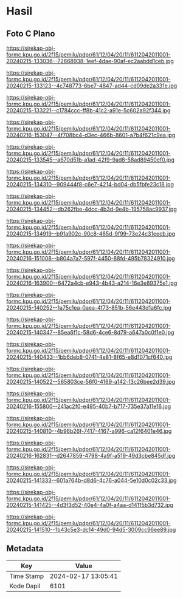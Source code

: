 # Hasil

## Foto C Plano

https://sirekap-obj-formc.kpu.go.id/2f15/pemilu/pdpr/61/12/04/20/11/6112042011001-20240215-133036--72668938-1eef-4dae-90af-ec2aabdd1ceb.jpg

https://sirekap-obj-formc.kpu.go.id/2f15/pemilu/pdpr/61/12/04/20/11/6112042011001-20240215-133123--4c748773-6be7-4847-ad44-cd09de2a331e.jpg

https://sirekap-obj-formc.kpu.go.id/2f15/pemilu/pdpr/61/12/04/20/11/6112042011001-20240215-133221--c1784ccc-ff8b-41c2-a91e-5c602a92f344.jpg

https://sirekap-obj-formc.kpu.go.id/2f15/pemilu/pdpr/61/12/04/20/11/6112042011001-20240216-153047--4f708bc4-d3ec-466b-8601-a7b4f621c9ea.jpg

https://sirekap-obj-formc.kpu.go.id/2f15/pemilu/pdpr/61/12/04/20/11/6112042011001-20240215-133545--a670d51b-a1ad-42f9-9ad8-58ad89450ef0.jpg

https://sirekap-obj-formc.kpu.go.id/2f15/pemilu/pdpr/61/12/04/20/11/6112042011001-20240215-134310--909444f8-c6e7-4214-bd04-db5fbfe23c18.jpg

https://sirekap-obj-formc.kpu.go.id/2f15/pemilu/pdpr/61/12/04/20/11/6112042011001-20240215-134452--db262fbe-4dcc-4b3d-9e4b-195758ac9937.jpg

https://sirekap-obj-formc.kpu.go.id/2f15/pemilu/pdpr/61/12/04/20/11/6112042011001-20240215-134919--b91a902c-90c8-465d-9f99-73e24c31eecb.jpg

https://sirekap-obj-formc.kpu.go.id/2f15/pemilu/pdpr/61/12/04/20/11/6112042011001-20240216-151008--b804a7a7-597f-4450-88fd-495b78324910.jpg

https://sirekap-obj-formc.kpu.go.id/2f15/pemilu/pdpr/61/12/04/20/11/6112042011001-20240216-163900--6472a4cb-e943-4b43-a214-16e3e89375e1.jpg

https://sirekap-obj-formc.kpu.go.id/2f15/pemilu/pdpr/61/12/04/20/11/6112042011001-20240215-140252--1a75c1ea-0aea-4f73-851b-56e443d1a6fc.jpg

https://sirekap-obj-formc.kpu.go.id/2f15/pemilu/pdpr/61/12/04/20/11/6112042011001-20240215-140347--85ea6f1c-58d6-4ce6-8d79-a647a0c0f1e0.jpg

https://sirekap-obj-formc.kpu.go.id/2f15/pemilu/pdpr/61/12/04/20/11/6112042011001-20240215-140433--1bb6deb8-0741-4e81-8f65-e8d1071cf640.jpg

https://sirekap-obj-formc.kpu.go.id/2f15/pemilu/pdpr/61/12/04/20/11/6112042011001-20240215-140522--565803ce-56f0-4169-a142-f3c26bee2d39.jpg

https://sirekap-obj-formc.kpu.go.id/2f15/pemilu/pdpr/61/12/04/20/11/6112042011001-20240216-155800--241ac2f0-e495-40b7-b717-735e37a11e16.jpg

https://sirekap-obj-formc.kpu.go.id/2f15/pemilu/pdpr/61/12/04/20/11/6112042011001-20240215-140810--4b96b26f-7417-4167-a996-ca12f6401e46.jpg

https://sirekap-obj-formc.kpu.go.id/2f15/pemilu/pdpr/61/12/04/20/11/6112042011001-20240216-162831--d2647859-4798-4a9f-a519-49d3cbe845df.jpg

https://sirekap-obj-formc.kpu.go.id/2f15/pemilu/pdpr/61/12/04/20/11/6112042011001-20240215-141333--601a764b-d8d6-4c76-a044-5e10d0c02c33.jpg

https://sirekap-obj-formc.kpu.go.id/2f15/pemilu/pdpr/61/12/04/20/11/6112042011001-20240215-141425--4d3f3d52-40e4-4a0f-a4aa-d14115b3d732.jpg

https://sirekap-obj-formc.kpu.go.id/2f15/pemilu/pdpr/61/12/04/20/11/6112042011001-20240215-141510--1b43c5e3-dc14-49d0-94d5-3009cc96ee89.jpg


## Metadata

| Key        | Value               |
| ---------- | ------------------- |
| Time Stamp | 2024-02-17 13:05:41 |
| Kode Dapil | 6101                |



